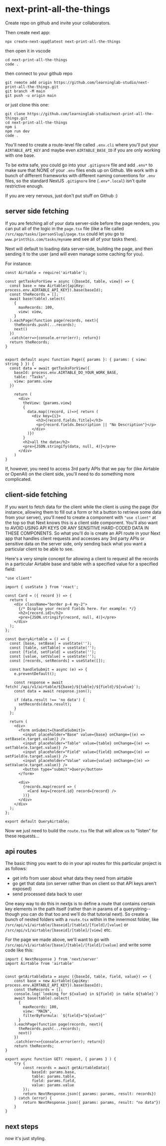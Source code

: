 # next-print-all-the-things

Create repo on github and invite your collaborators.

Then create next app:
```
npx create-next-app@latest next-print-all-the-things
```

then open it in vscode
```
cd next-print-all-the-things
code .
```

then connect to your github repo
```
git remote add origin https://github.com/learninglab-studio/next-print-all-the-things.git
git branch -M main
git push -u origin main
```

or just clone this one:

```
git clone https://github.com/learninglab-studio/next-print-all-the-things.git
cd next-print-all-the-things
npm i
npm run dev
code .
```

You'll need to create a route-level file called `.env.cli` where you'll put your `AIRTABLE_API_KEY` and maybe even `AIRTABLE_BASE_ID` if you are only working with one base.

To be extra safe, you could go into your `.gitignore` file and add `.env*` to make sure that NONE of your `.env` files ends up on Github. We work with a bunch of different frameworks with different naming conventions for `.env` files, so the standard NextJS `.gitignore` line (`.env*.local`) isn't quite restrictive enough.

If you are very nervous, just don't put stuff on Github :)


## server side fetching

If you are fetching all of your data server-side before the page renders, you can put all of the logic in the `page.tsx` file (like a file called `/src/app/tasks/[personSlug]/page.tsx` could let you go to `www.printthis.com/tasks/myname` and see all of your tasks there). 

Next will default to loading data server-side, building the page, and then sending it to the user (and will even manage some caching for you).

For instance:

```
const Airtable = require('airtable');
 
const getTasksForView = async ({baseId, table, view}) => {
  const base = new Airtable({apiKey: process.env.AIRTABLE_API_KEY}).base(baseId);
  const theRecords = [];
  await base(table).select(
    {
      maxRecords: 100,
      view: view,
    }
  ).eachPage(function page(records, next){
    theRecords.push(...records);
    next()
  })
  .catch(err=>{console.error(err); return})
  return theRecords;
}


export default async function Page({ params }: { params: { view: string } }) {
  const data = await getTasksForView({
    baseId: process.env.AIRTABLE_DO_YOUR_WORK_BASE,
    table: "Tasks",
    view: params.view
  })

    return (
      <div>
        theView: {params.view}
        {
          data.map((record, i)=>{ return (
            <div key={i}>
              <h3>{record.fields.Title}</h3>
              <p>{record.fields.Description || "No Description"}</p>
            </div>
          )})
        }
        <h2>all the data</h2>
        <pre>{JSON.stringify(data, null, 4)}</pre>
      </div>
    )
}
```
  
If, however, you need to access 3rd party APIs that we pay for (like Airtable or OpenAI) on the client side, you'll need to do something more complicated.

## client-side fetching

If you want to fetch data for the client while the client is using the page (for instance, allowing them to fill out a form or hit a button to retrieve some data from your server), you'll need to create a component with `"use client"` at the top so that Next knows this is a client side component. You'll also want to AVOID USING API KEYS OR ANY SENSITIVE HARD-CODED DATA IN THESE COMPONENTS. So what you'll do is create an API route in your Next app that handles client requests and accesses any 3rd party APIs or sensitive data on the server side, only sending back what you want a particular client to be able to see.

Here's a very simple concept for allowing a client to request all the records in a particular Airtable base and table with a specified value for a specified field:

```
"use client"

import { useState } from 'react';

const Card = ({ record }) => {
  return (
    <div className="border p-4 my-2">
      {/* Display your record fields here. For example: */}
      <h2>{record.id}</h2>
      <pre>{JSON.stringify(record, null, 4)}</pre>
    </div>
  );
};

const QueryAirtable = () => {
  const [base, setBase] = useState('');
  const [table, setTable] = useState('');
  const [field, setField] = useState('');
  const [value, setValue] = useState('');
  const [records, setRecords] = useState([]);

  const handleSubmit = async (e) => {
    e.preventDefault();

    const response = await fetch(`/api/v1/airtable/${base}/${table}/${field}/${value}`);
    const data = await response.json();

    if (data.result !== 'no data') {
      setRecords(data.result);
    }
  };

  return (
    <div>
      <form onSubmit={handleSubmit}>
        <input placeholder="Base" value={base} onChange={(e) => setBase(e.target.value)} />
        <input placeholder="Table" value={table} onChange={(e) => setTable(e.target.value)} />
        <input placeholder="Field" value={field} onChange={(e) => setField(e.target.value)} />
        <input placeholder="Value" value={value} onChange={(e) => setValue(e.target.value)} />
        <button type="submit">Query</button>
      </form>

      <div>
        {records.map(record => (
          <Card key={record.id} record={record} />
        ))}
      </div>
    </div>
  );
};

export default QueryAirtable;

```

Now we just need to build the `route.tsx` file that will allow us to "listen" for these requests...

## api routes

The basic thing you want to do in your api routes for this particular project is as follows:
- get info from user about what data they need from airtable
- go get that data (on server rather than on client so that API keys aren't exposed)
- send processed data back to user

One easy way to do this in nextjs is to define a route that contains certain key elements in the path itself (rather than in params of a querystring--though you can do that too and we'll do that tutorial next). So create a bunch of nested folders with a `route.tsx` within in the innermost folder, like `/src/api/v1/airtable/[baseid]/[table]/[field]/[value]` or `/src/api/v1/airtable/[baseid]/[table]/[view]` etc.

For the page we made above, we'll want to go with `/src/api/v1/airtable/[base]/[table]/[field]/[value]` and write some code like this: 

```
import { NextResponse } from 'next/server'
import Airtable from 'airtable'


const getAirtableData = async ({baseId, table, field, value}) => {
    const base = new Airtable({apiKey: process.env.AIRTABLE_API_KEY}).base(baseId);
    const theRecords = [];
    console.log(`looking for ${value} in ${field} in table ${table}`)
    await base(table).select(
      {
        maxRecords: 100,
        view: "MAIN",
        filterByFormula: `${field}="${value}"`
      }
    ).eachPage(function page(records, next){
      theRecords.push(...records);
      next()
    })
    .catch(err=>{console.error(err); return})
    return theRecords;
}

export async function GET( request, { params } ) {
    try {
        const records = await getAirtableData({
            baseId: params.base,
            table: params.table,
            field: params.field,
            value: params.value
        });
        return NextResponse.json({ params: params, result: records})
    } catch (error) {
        return NextResponse.json({ params: params, result: "no data"})
    }
}
```

## next steps

now it's just styling.
